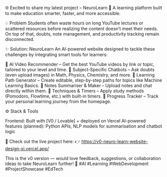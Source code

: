 🌐 Excited to share my latest project – NeuroLearn 🚀
A learning platform built to make education smarter, faster, and more accessible.

💡 Problem
Students often waste hours on long YouTube lectures or scattered resources before realizing the content doesn’t meet their needs. On top of that, doubts, note management, and productivity tracking remain disconnected.

✨ Solution: NeuroLearn
An AI-powered website designed to tackle these challenges by integrating smart tools for learners:

🔹 AI Video Recommender – Get the best YouTube videos by link or topic, tailored to your level and time.
🔹 Subject-Specific Chatbots – Ask doubts (even upload images) in Math, Physics, Chemistry, and more.
🔹 Learning Path Generator – Create editable, step-by-step paths for topics like Machine Learning Basics.
🔹 Notes Summariser & Maker – Upload notes and chat directly within them.
🔹 Techniques & Timers – Apply study methods (Pomodoro, Flowtime, etc.) with built-in timers.
🔹 Progress Tracker – Track your personal learning journey from the homepage.

⚙️ Stack & Tools

Frontend: Built with [V0 / Lovable] + deployed on Vercel
AI-powered features (planned): Python APIs, NLP models for summarisation and chatbot logic

🔗 Check out the live project here:
👉 https://v0-neuro-learn-website-design-xi.vercel.app/

This is the v0 version — would love feedback, suggestions, or collaboration ideas to take NeuroLearn further! 🚀
#AI #Learning #WebDevelopment #ProjectShowcase #EdTech
